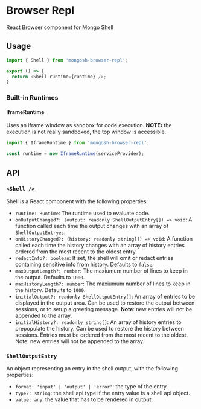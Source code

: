 # Browser Repl

React Browser component for Mongo Shell

## Usage

```js
import { Shell } from 'mongosh-browser-repl';

export () => {
  return <Shell runtime={runtime} />;
}
```

### Built-in Runtimes

#### IframeRuntime

Uses an iframe window as sandbox for code execution. **NOTE:** the execution is not really sandboxed, the top window is accessible.

```js
import { IframeRuntime } from 'mongosh-browser-repl';

const runtime = new IframeRuntime(serviceProvider);
```

## API

### `<Shell />`

Shell is a React component with the following properties:

- `runtime: Runtime`: The runtime used to evaluate code.
- `onOutputChanged?: (output: readonly ShellOutputEntry[]) => void`: A function called each time the output changes with an array of `ShellOutputEntryes`.
- `onHistoryChanged?: (history: readonly string[]) => void`: A function called each time the history changes with an array of history entries ordered from the most recent to the oldest entry.
- `redactInfo?: boolean`: If set, the shell will omit or redact entries containing sensitive info from history. Defaults to `false`.
- `maxOutputLength?: number`: The maxiumum number of lines to keep in the output. Defaults to `1000`.
- `maxHistoryLength?: number`: The maxiumum number of lines to keep in the history. Defaults to `1000`.
- `initialOutput?: readonly ShellOutputEntry[]`: An array of entries to be displayed in the output area. Can be used to restore the output between sessions, or to setup a greeting message. **Note**: new entries will not be appended to the array.
- `initialHistory?: readonly string[]`: An array of history entries to prepopulate the history.
  Can be used to restore the history between sessions. Entries must be ordered from the most recent to the oldest. Note: new entries will not be appended to the array.

### `ShellOutputEntry`

An object representing an entry in the shell output, with the following properties:

- `format: 'input' | 'output' | 'error'`: the type of the entry
- `type?: string`: the shell api type if the entry value is a shell api object.
- `value: any`: the value that has to be rendered in output.
